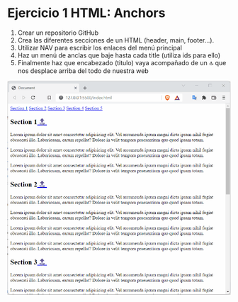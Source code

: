 # Ejercicio 1 HTML: Anchors

1. Crear un repositorio GitHub
3. Crea las diferentes secciones de un HTML (header, main, footer...).
4. Utilizar NAV para escribir los enlaces del menú principal
5. Haz un menú de anclas que baje hasta cada title (utiliza ids para ello)
6. Finalmente haz que encabezado (titulo) vaya acompañado de un 🔝 que nos desplace arriba del todo de nuestra web

![Enunciado](../Enunciados/Enunciado_HTML_1.gif)
